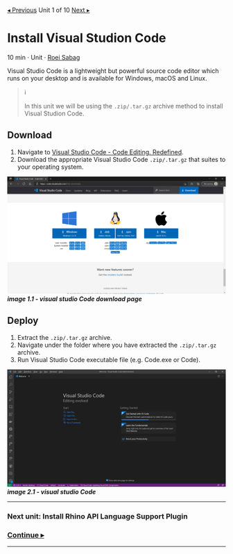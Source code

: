 [◂ Previous](./00.Module.md) Unit 1 of 10 [Next ▸](./02.InstallRhinoLanguageExtension.md)

# Install Visual Studion Code
10 min · Unit · [Roei Sabag](https://www.linkedin.com/in/roei-sabag-247aa18/)

Visual Studio Code is a lightweight but powerful source code editor which runs on your desktop and is available for Windows, macOS and Linux.  

> :information_source:  
> 
> In this unit we will be using the `.zip/.tar.gz` archive method to install Visual Studion Code.
  
## Download
1. Navigate to [Visual Studio Code - Code Editing. Redefined](https://code.visualstudio.com/#alt-downloads).  
2. Download the appropriate Visual Studio Code `.zip/.tar.gz` that suites to your operating system.  

![image 1.1 - visual studio Code download page](./Images/m01u01_1.png)  
_**image 1.1 - visual studio Code download page**_

## Deploy
1. Extract the `.zip/.tar.gz` archive.
2. Navigate under the folder where you have extracted the `.zip/.tar.gz` archive.
3. Run Visual Studio Code executable file (e.g. Code.exe or Code).  

![image 2.1 - visual studio Code](./Images/m01u01_2.png)  
_**image 2.1 - visual studio Code**_

---
### Next unit: Install Rhino API Language Support Plugin
### [Continue ▸](./02.InstallRhinoLanguageExtension.md)
---